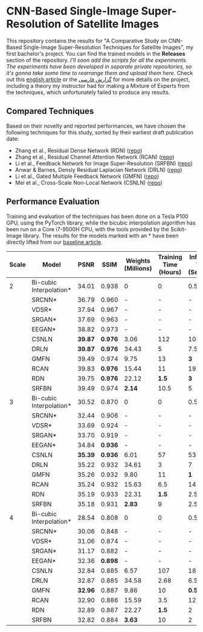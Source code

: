 # CNN-Based Single-Image Super-Resolution of Satellite Images
This repository contains the results for "A Comparative Study on CNN-Based Single-Image Super-Resolution Techniques for Satellite Images", my first bachelor's project. You can find the trained models in the **Releases** section of the repository. *I'll soon add the scripts for all the experiments. The experiments have been developed in separate private repositories, so it's gonna take some time to rearrange them and upload them here.* Check out this [english article]() or the [گزارش فارسی](https://drive.google.com/file/d/1n20s3Pb_dP0E-lA1Z8n9bMoC0Kt9ZTys/view?usp=sharing) for more details on the project, including a theory my instructor had for making a Mixture of Experts from the techniques, which unfortunately failed to produce any results.

## Compared Techniques
Based on their novelty and reported performances, we have chosen the following techniques for this study, sorted by their earliest draft publication date:

+ Zhang et al., Residual Dense Network (RDN) ([repo](https://github.com/yjn870/RDN-pytorch))
+ Zhang et al., Residual Channel Attention Network (RCAN) ([repo](https://github.com/yulunzhang/RCAN))
+ Li et al., Feedback Network for Image Super-Resolution (SRFBN) ([repo](https://github.com/Paper99/SRFBN_CVPR19))
+ Anwar & Barnes, Densly Residual Laplacian Network (DRLN) ([repo](https://github.com/saeed-anwar/DRLN))
+ Li et al., Gated Multiple Feedback Network (GMFN) ([repo](https://github.com/liqilei/GMFN))
+ Mei et al., Cross-Scale Non-Local Network (CSNLN) ([repo](https://github.com/SHI-Labs/Cross-Scale-Non-Local-Attention))

## Performance Evaluation
Training and evaluation of the techniques has been done on a Tesla P100 GPU, using the PyTorch library, while the bicubic interpolation algorithm has been run on a Core i7-9500H CPU, with the tools provided by the Scikit-Image library. The results for the models marked with an * have been directly lifted from our [baseline article](https://ieeexplore.ieee.org/abstract/document/8677274).

| Scale | Model                   | PSNR      | SSIM      | Weights<br>(Millions) | Training Time<br>(Hours) | Inference Time<br>(Seconds) |
|-------|-------------------------|-----------|-----------|-----------------------|--------------------------|-----------------------------|
| 2     | Bi-cubic Interpolation* | 34.01     |     0.938 | 0                     | 0                        | 0.5                         |
|       | SRCNN*                  | 36.79     |     0.960 | -                     | -                        | -                           |
|       | VDSR*                   | 37.94     |     0.967 | -                     | -                        | -                           |
|       | SRGAN*                  | 37.69     |     0.963 | -                     | -                        | -                           |
|       | EEGAN*                  | 38.82     |     0.973 | -                     | -                        | -                           |
|       | CSNLN                   | **39.87** | **0.976** | 3.06                  | 112                      | 104                         |
|       | DRLN                    | **39.87** | **0.976** | 34.43                 | 5                        | 7.5                         |
|       | GMFN                    | 39.49     | 0.974     | 9.75                  | 13                       | **3**                       |
|       | RCAN                    | 39.83     | **0.976** | 15.44                 | 11                       | 19.5                        |
|       | RDN                     | 39.75     | **0.976** | 22.12                 | **1.5**                  | **3**                       |
|       | SRFBN                   | 39.49     | 0.974     | **2.14**              | 10.5                     | 5                           |
| 3     | Bi-cubic Interpolation* | 30.52     | 0.870     | 0                     | 0                        | 0.5                         |
|       | SRCNN*                  | 32.44     | 0.906     | -                     | -                        | -                           |
|       | VDSR*                   | 33.69     | 0.924     | -                     | -                        | -                           |
|       | SRGAN*                  | 33.70     | 0.919     | -                     | -                        | -                           |
|       | EEGAN*                  | 34.84     | **0.936** | -                     | -                        | -                           |
|       | CSNLN                   | **35.39** | **0.936** | 6.01                  | 57                       | 53                          |
|       | DRLN                    | 35.22     | 0.932     | 34.61                 | 3                        | 7                           |
|       | GMFN                    | 35.26     | 0.932     | 9.80                  | 11                       | **1**                       |
|       | RCAN                    | 35.24     | 0.932     | 15.63                 | 6.5                      | 14                          |
|       | RDN                     | 35.19     | 0.933     | 22.31                 | **1.5**                  | 2.5                         |
|       | SRFBN                   | 35.18     | 0.931     | **2.83**              | 9                        | 2.5                         |
| 4     | Bi-cubic Interpolation* | 28.54     | 0.808     | 0                     | 0                        | 0.5                         |
|       | SRCNN*                  | 30.06     | 0.848     | -                     | -                        | -                           |
|       | VDSR*                   | 31.06     | 0.874     | -                     | -                        | -                           |
|       | SRGAN*                  | 31.17     | 0.882     | -                     | -                        | -                           |
|       | EEGAN*                  | 32.36     | **0.898** | -                     | -                        | -                           |
|       | CSNLN                   | 32.84     | 0.885     | 6.57                  | 107                      | 182                         |
|       | DRLN                    | 32.87     | 0.885     | 34.58                 | 2.68                     | 6.5                         |
|       | GMFN                    | **32.96** | 0.887     | 9.86                  | 10                       | **0.5**                     |
|       | RCAN                    | 32.90     | 0.886     | 15.59                 | 3.5                      | 12                          |
|       | RDN                     | 32.89     | 0.887     | 22.27                 | **1.5**                  | 2                           |
|       | SRFBN                   | 32.82     | 0.884     | **3.63**              | 10                       | 2                           |
